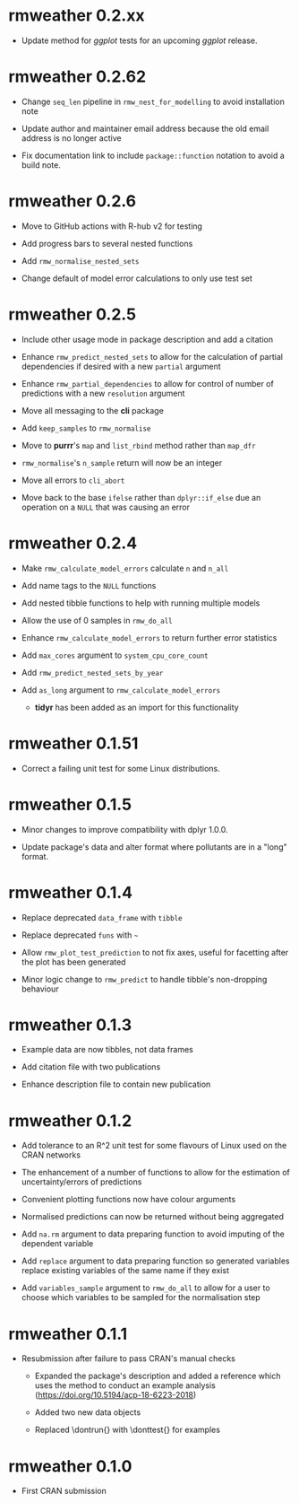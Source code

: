 # rmweather 0.2.xx

  - Update method for *ggplot* tests for an upcoming *ggplot* release. 

# rmweather 0.2.62

  - Change `seq_len` pipeline in `rmw_nest_for_modelling` to avoid installation note
  
  - Update author and maintainer email address because the old email address is no longer active
  
  - Fix documentation link to include `package::function` notation to avoid a build note. 

# rmweather 0.2.6

  - Move to GitHub actions with R-hub v2 for testing

  - Add progress bars to several nested functions
  
  - Add `rmw_normalise_nested_sets`
  
  - Change default of model error calculations to only use test set

# rmweather 0.2.5

  - Include other usage mode in package description and add a citation

  - Enhance `rmw_predict_nested_sets` to allow for the calculation of partial dependencies if desired with a new `partial` argument

  - Enhance `rmw_partial_dependencies` to allow for control of number of predictions with a new `resolution` argument
  
  - Move all messaging to the **cli** package
  
  - Add `keep_samples` to `rmw_normalise`
  
  - Move to **purrr**'s `map` and `list_rbind` method rather than `map_dfr`
  
  - `rmw_normalise`'s `n_sample` return will now be an integer
  
  - Move all errors to `cli_abort`
  
  - Move back to the base `ifelse` rather than `dplyr::if_else` due an operation on a `NULL` that was causing an error

# rmweather 0.2.4

  - Make `rmw_calculate_model_errors` calculate `n` and `n_all`

  - Add name tags to the `NULL` functions

  - Add nested tibble functions to help with running multiple models
  
  - Allow the use of 0 samples in `rmw_do_all`
  
  - Enhance `rmw_calculate_model_errors` to return further error statistics
  
  - Add `max_cores` argument to `system_cpu_core_count`
  
  - Add `rmw_predict_nested_sets_by_year`
  
  - Add `as_long` argument to `rmw_calculate_model_errors`
  
    - **tidyr** has been added as an import for this functionality

# rmweather 0.1.51

  - Correct a failing unit test for some Linux distributions. 

# rmweather 0.1.5

  - Minor changes to improve compatibility with dplyr 1.0.0.
  
  - Update package's data and alter format where pollutants are in a "long" format.

# rmweather 0.1.4

  - Replace deprecated `data_frame` with `tibble`
  
  - Replace deprecated `funs` with `~`
  
  - Allow `rmw_plot_test_prediction` to not fix axes, useful for facetting after the plot has been generated
  
  - Minor logic change to `rmw_predict` to handle tibble's non-dropping behaviour

# rmweather 0.1.3

  - Example data are now tibbles, not data frames

  - Add citation file with two publications
  
  - Enhance description file to contain new publication

# rmweather 0.1.2

  - Add tolerance to an R^2 unit test for some flavours of Linux used on the CRAN networks

  - The enhancement of a number of functions to allow for the estimation of uncertainty/errors of predictions
  
  - Convenient plotting functions now have colour arguments
  
  - Normalised predictions can now be returned without being aggregated
  
  - Add `na.rm` argument to data preparing function to avoid imputing of the dependent variable
  
  - Add `replace` argument to data preparing function so generated variables replace existing variables of the same name if they exist
  
  - Add `variables_sample` argument to `rmw_do_all` to allow for a user to choose which variables to be sampled for the normalisation step

# rmweather 0.1.1

  - Resubmission after failure to pass CRAN's manual checks 
  
    - Expanded the package's description and added a reference which uses the method to conduct an example analysis (https://doi.org/10.5194/acp-18-6223-2018)
    
    - Added two new data objects
  
    - Replaced \dontrun{} with \donttest{} for examples 

# rmweather 0.1.0

  - First CRAN submission
